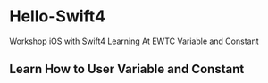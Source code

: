 # Hello-Swift4
Workshop iOS with Swift4 Learning At EWTC  Variable and Constant

## Learn How to User Variable and Constant


